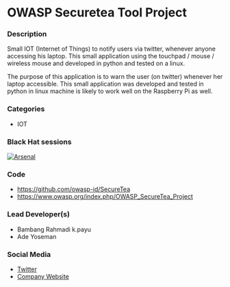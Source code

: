 
# OWASP Securetea Tool Project

### Description
Small IOT (Internet of Things) to notify users via twitter, whenever anyone accessing his laptop. This small application using the touchpad / mouse / wireless mouse and developed in python and tested on a linux.

The purpose of this application is to warn the user (on twitter) whenever her laptop accessible. This small application was developed and tested in python in linux machine is likely to work well on the Raspberry Pi as well.

### Categories
* IOT


### Black Hat sessions
[![Arsenal]()](http://www.toolswatch.org/2018/01/black-hat-arsenal-asia-2018-great-lineup/)

### Code 
* https://github.com/owasp-id/SecureTea
* https://www.owasp.org/index.php/OWASP_SecureTea_Project

### Lead Developer(s)
* Bambang Rahmadi k.payu
* Ade Yoseman 

### Social Media 
* [Twitter](https://twitter.com/OwaspJakarta/)
* [Company Website](https://owasp.or.id/) 
